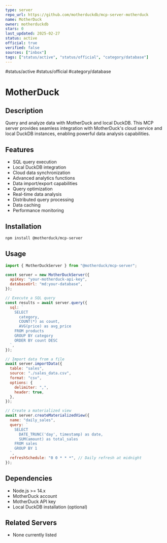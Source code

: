 ```yaml
---
type: server
repo_url: https://github.com/motherduckdb/mcp-server-motherduck
name: MotherDuck
owner: motherduckdb
stars: 0
last_updated: 2025-02-27
status: active
official: true
verified: false
sources: ["inbox"]
tags: ["status/active", "status/official", "category/database"]
---
```


#status/active #status/official #category/database

# MotherDuck

## Description

Query and analyze data with MotherDuck and local DuckDB. This MCP server provides seamless integration with MotherDuck's cloud service and local DuckDB instances, enabling powerful data analysis capabilities.

## Features

- SQL query execution
- Local DuckDB integration
- Cloud data synchronization
- Advanced analytics functions
- Data import/export capabilities
- Query optimization
- Real-time data analysis
- Distributed query processing
- Data caching
- Performance monitoring

## Installation

```bash
npm install @motherduck/mcp-server
```

## Usage

```javascript
import { MotherDuckServer } from "@motherduck/mcp-server";

const server = new MotherDuckServer({
  apiKey: "your-motherduck-api-key",
  databaseUrl: "md:your-database",
});

// Execute a SQL query
const results = await server.query({
  sql: `
    SELECT 
      category,
      COUNT(*) as count,
      AVG(price) as avg_price
    FROM products
    GROUP BY category
    ORDER BY count DESC
  `,
});

// Import data from a file
await server.importData({
  table: "sales",
  source: "./sales_data.csv",
  format: "csv",
  options: {
    delimiter: ",",
    header: true,
  },
});

// Create a materialized view
await server.createMaterializedView({
  name: "daily_sales",
  query: `
    SELECT 
      DATE_TRUNC('day', timestamp) as date,
      SUM(amount) as total_sales
    FROM sales
    GROUP BY 1
  `,
  refreshSchedule: "0 0 * * *", // Daily refresh at midnight
});
```

## Dependencies

- Node.js >= 14.x
- MotherDuck account
- MotherDuck API key
- Local DuckDB installation (optional)

## Related Servers

- None currently listed
